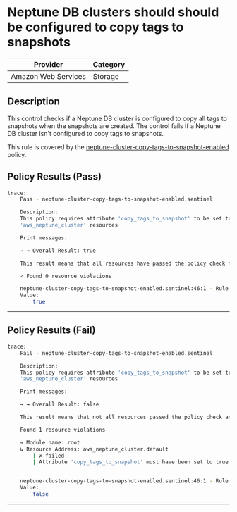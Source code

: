 #  Neptune DB clusters should should be configured to copy tags to snapshots

| Provider            | Category                    |
|---------------------|-----------------------------|
| Amazon Web Services | Storage                     |

## Description

This control checks if a Neptune DB cluster is configured to copy all tags to snapshots when the snapshots are created. The control fails if a Neptune DB cluster isn't configured to copy tags to snapshots.

This rule is covered by the [neptune-cluster-copy-tags-to-snapshot-enabled](https://github.com/hashicorp/policy-library-FSBP-Policy-Set-for-AWS-Terraform/blob/main/policies/neptune/neptune-cluster-copy-tags-to-snapshot-enabled.sentinel) policy.

## Policy Results (Pass)
```bash
trace:
    Pass - neptune-cluster-copy-tags-to-snapshot-enabled.sentinel

    Description:
    This policy requires attribute 'copy_tags_to_snapshot' to be set to true for
    'aws_neptune_cluster' resources

    Print messages:

    → → Overall Result: true

    This result means that all resources have passed the policy check for the policy neptune-cluster-copy-tags-to-snapshot-enabled.

    ✓ Found 0 resource violations

    neptune-cluster-copy-tags-to-snapshot-enabled.sentinel:46:1 - Rule "main"
    Value:
        true
```

---

## Policy Results (Fail)
```bash
trace:
    Fail - neptune-cluster-copy-tags-to-snapshot-enabled.sentinel

    Description:
    This policy requires attribute 'copy_tags_to_snapshot' to be set to true for
    'aws_neptune_cluster' resources

    Print messages:

    → → Overall Result: false

    This result means that not all resources passed the policy check and the protected behavior is not allowed for the policy neptune-cluster-copy-tags-to-snapshot-enabled.

    Found 1 resource violations

    → Module name: root
    ↳ Resource Address: aws_neptune_cluster.default
        | ✗ failed
        | Attribute 'copy_tags_to_snapshot' must have been set to true for 'aws_neptune_cluster' resources.Refer to https://docs.aws.amazon.com/securityhub/latest/userguide/neptune-controls.html#neptune-8 for more details.


    neptune-cluster-copy-tags-to-snapshot-enabled.sentinel:46:1 - Rule "main"
    Value:
        false
```

---